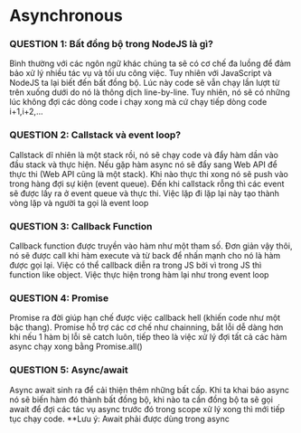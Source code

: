 # Asynchronous

### QUESTION 1: Bất đồng bộ trong NodeJS là gì?

Bình thường với các ngôn ngữ khác chúng ta sẽ có cơ chế đa luồng để đảm bảo xử lý nhiều tác vụ và tối ưu công việc. Tuy nhiên với JavaScript và NodeJS ta lại biết đến bất đồng bộ. Lúc này code sẽ vẫn chạy lần lượt từ trên xuống dưới do nó là thông dịch line-by-line. Tuy nhiên, nó sẽ có những lúc không đợi các dòng code i chạy xong mà cứ chạy tiếp dòng code i+1,i+2,...

### QUESTION 2: Callstack và event loop?

Callstack dĩ nhiên là một stack rồi, nó sẽ chạy code và đẩy hàm dần vào đầu stack và thực hiện. Nếu gặp hàm async nó sẽ đẩy sang Web API để thực thi (Web API cũng là một stack). Khi nào thực thi xong nó sẽ push vào trong hàng đợi sự kiện (event queue). Đến khi callstack rỗng thì các event sẽ được lấy ra ở event queue và thực thi. Việc lặp đi lặp lại này tạo thành vòng lặp và người ta gọi là event loop

### QUESTION 3: Callback Function

Callback function được truyền vào hàm như một tham số. Đơn giản vậy thôi, nó sẽ được call khi hàm execute và từ back để nhấn mạnh cho nó là hàm được gọi lại. Việc có thể callback diễn ra trong JS bởi vì trong JS thì function like object. Việc thực hiện trong hàm lại như trong event loop

### QUESTION 4: Promise

Promise ra đời giúp hạn chế được việc callback hell (khiến code như một bậc thang). Promise hỗ trợ các cơ chế như chainning, bắt lỗi dễ dàng hơn khi nếu 1 hàm bị lỗi sẽ catch luôn, tiếp theo là việc xử lý đợi tất cả các hàm async chạy xong bằng Promise.all()

### QUESTION 5: Async/await

Async await sinh ra để cải thiện thêm những bất cấp. Khi ta khai báo async nó sẽ biến hàm đó thành bất đồng bộ, khi nào ta cần đồng bộ ta sẽ gọi await để đợi các tác vụ async trước đó trong scope xử lý xong thì mới tiếp tục chạy code.
**Lưu ý: Await phải được dùng trong async
